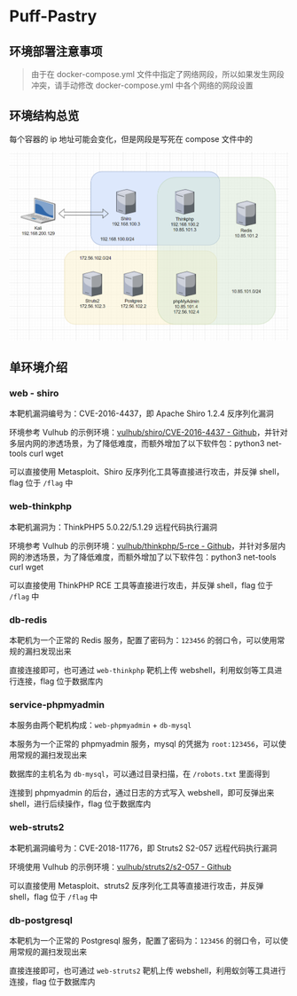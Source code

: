 # Puff-Pastry

## 环境部署注意事项

> 由于在 docker-compose.yml 文件中指定了网络网段，所以如果发生网段冲突，请手动修改 docker-compose.yml 中各个网络的网段设置

## 环境结构总览

每个容器的 ip 地址可能会变化，但是网段是写死在 compose 文件中的

![Puff-Pastry 网络拓扑](img/image_20231112-201211.png)

## 单环境介绍

### web - shiro

本靶机漏洞编号为：CVE-2016-4437，即 Apache Shiro 1.2.4 反序列化漏洞

环境参考 Vulhub 的示例环境：[vulhub/shiro/CVE-2016-4437 - Github](https://github.com/vulhub/vulhub/tree/master/shiro/CVE-2016-4437)，并针对多层内网的渗透场景，为了降低难度，而额外增加了以下软件包：python3 net-tools curl wget

可以直接使用 Metasploit、Shiro 反序列化工具等直接进行攻击，并反弹 shell，flag 位于 `/flag` 中

### web-thinkphp

本靶机漏洞为：ThinkPHP5 5.0.22/5.1.29 远程代码执行漏洞

环境参考 Vulhub 的示例环境：[vulhub/thinkphp/5-rce - Github](https://github.com/vulhub/vulhub/blob/master/thinkphp/5-rce/README.zh-cn.md)，并针对多层内网的渗透场景，为了降低难度，而额外增加了以下软件包：python3 net-tools curl wget

可以直接使用 ThinkPHP RCE 工具等直接进行攻击，并反弹 shell，flag 位于 `/flag` 中

### db-redis

本靶机为一个正常的 Redis 服务，配置了密码为：`123456` 的弱口令，可以使用常规的漏扫发现出来

直接连接即可，也可通过 `web-thinkphp` 靶机上传 webshell，利用蚁剑等工具进行连接，flag 位于数据库内

### service-phpmyadmin

本服务由两个靶机构成：`web-phpmyadmin` + `db-mysql`

本服务为一个正常的 phpmyadmin 服务，mysql 的凭据为 `root:123456`，可以使用常规的漏扫发现出来

数据库的主机名为 `db-mysql`，可以通过目录扫描，在 `/robots.txt` 里面得到

连接到 phpmyadmin 的后台，通过日志的方式写入 webshell，即可反弹出来 shell，进行后续操作，flag 位于数据库内

### web-struts2

本靶机漏洞编号为：CVE-2018-11776，即 Struts2 S2-057 远程代码执行漏洞

环境使用 Vulhub 的示例环境：[vulhub/struts2/s2-057 - Github](https://github.com/vulhub/vulhub/tree/master/struts2/s2-057)

可以直接使用 Metasploit、struts2 反序列化工具等直接进行攻击，并反弹 shell，flag 位于 `/flag` 中

### db-postgresql

本靶机为一个正常的 Postgresql 服务，配置了密码为：`123456` 的弱口令，可以使用常规的漏扫发现出来

直接连接即可，也可通过 `web-struts2` 靶机上传 webshell，利用蚁剑等工具进行连接，flag 位于数据库内
